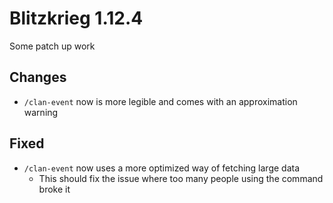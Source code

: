 # Blitzkrieg 1.12.4

Some patch up work

## Changes

- `/clan-event` now is more legible and comes with an approximation warning

## Fixed

- `/clan-event` now uses a more optimized way of fetching large data
  - This should fix the issue where too many people using the command broke it

